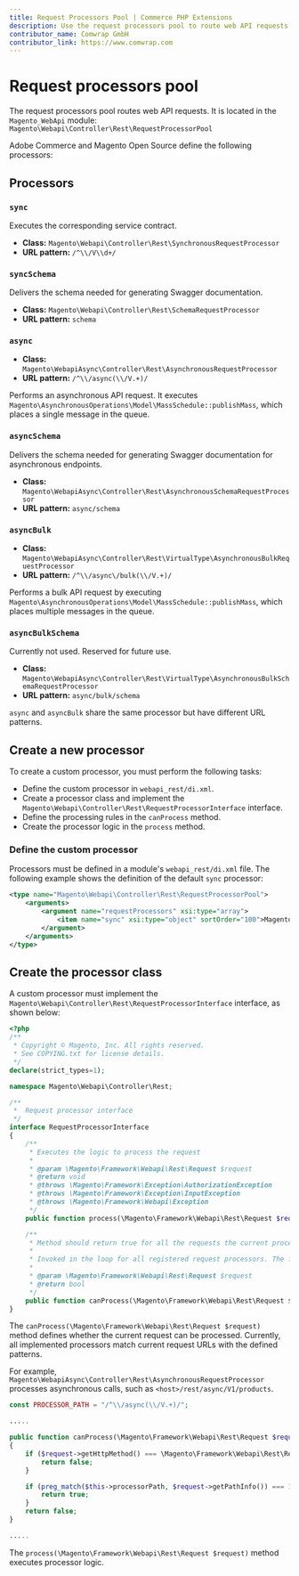 ```yaml
---
title: Request Processors Pool | Commerce PHP Extensions
description: Use the request processors pool to route web API requests in your Adobe Commerce and Magento Open Source extensions.
contributor_name: Comwrap GmbH
contributor_link: https://www.comwrap.com
---
```


# Request processors pool

The request processors pool routes web API requests. It is located in the `Magento_WebApi` module: `Magento\Webapi\Controller\Rest\RequestProcessorPool`

Adobe Commerce and Magento Open Source define the following processors:

## Processors

### `sync`

Executes the corresponding service contract.

-  **Class:** `Magento\Webapi\Controller\Rest\SynchronousRequestProcessor`
-  **URL pattern:** `/^\\/V\\d+/`

### `syncSchema`

Delivers the schema needed for generating Swagger documentation.

-  **Class:** `Magento\Webapi\Controller\Rest\SchemaRequestProcessor`
-  **URL pattern:** `schema`

### `async`

-  **Class:** `Magento\WebapiAsync\Controller\Rest\AsynchronousRequestProcessor`
-  **URL pattern:** `/^\\/async(\\/V.+)/`

Performs an asynchronous API request. It executes `Magento\AsynchronousOperations\Model\MassSchedule::publishMass`, which places a single message in the queue.

### `asyncSchema`

Delivers the schema needed for generating Swagger documentation for asynchronous endpoints.

-  **Class:** `Magento\WebapiAsync\Controller\Rest\AsynchronousSchemaRequestProcessor`
-  **URL pattern:** `async/schema`

### `asyncBulk`

-  **Class:** `Magento\WebapiAsync\Controller\Rest\VirtualType\AsynchronousBulkRequestProcessor`
-  **URL pattern:** `/^\\/async\/bulk(\\/V.+)/`

Performs a bulk API request by executing `Magento\AsynchronousOperations\Model\MassSchedule::publishMass`, which places multiple messages in the queue.

### `asyncBulkSchema`

Currently not used. Reserved for future use.

-  **Class:** `Magento\WebapiAsync\Controller\Rest\VirtualType\AsynchronousBulkSchemaRequestProcessor`
-  **URL pattern:** `async/bulk/schema`

<InlineAlert variant="info" slots="text"/>

`async` and `asyncBulk` share the same processor but have different URL patterns.

## Create a new processor

To create a custom processor, you must perform the following tasks:

*  Define the custom processor in `webapi_rest/di.xml`.
*  Create a processor class and implement the `Magento\Webapi\Controller\Rest\RequestProcessorInterface` interface.
*  Define the processing rules in the `canProcess` method.
*  Create the processor logic in the `process` method.

### Define the custom processor

Processors must be defined in a module's `webapi_rest/di.xml` file. The following example shows the definition of the default `sync` processor:

```xml
<type name="Magento\Webapi\Controller\Rest\RequestProcessorPool">
    <arguments>
        <argument name="requestProcessors" xsi:type="array">
            <item name="sync" xsi:type="object" sortOrder="100">Magento\Webapi\Controller\Rest\SynchronousRequestProcessor</item>
        </argument>
    </arguments>
</type>
```

## Create the processor class

A custom processor must implement the `Magento\Webapi\Controller\Rest\RequestProcessorInterface` interface, as shown below:

```php
<?php
/**
 * Copyright © Magento, Inc. All rights reserved.
 * See COPYING.txt for license details.
 */
declare(strict_types=1);

namespace Magento\Webapi\Controller\Rest;

/**
 *  Request processor interface
 */
interface RequestProcessorInterface
{
    /**
     * Executes the logic to process the request
     *
     * @param \Magento\Framework\Webapi\Rest\Request $request
     * @return void
     * @throws \Magento\Framework\Exception\AuthorizationException
     * @throws \Magento\Framework\Exception\InputException
     * @throws \Magento\Framework\Webapi\Exception
     */
    public function process(\Magento\Framework\Webapi\Rest\Request $request);

    /**
     * Method should return true for all the requests the current processor can process.
     *
     * Invoked in the loop for all registered request processors. The first one wins.
     *
     * @param \Magento\Framework\Webapi\Rest\Request $request
     * @return bool
     */
    public function canProcess(\Magento\Framework\Webapi\Rest\Request $request);
}
```

The `canProcess(\Magento\Framework\Webapi\Rest\Request $request)` method defines whether the current request can be processed. Currently, all implemented processors match current request URLs with the defined patterns.

For example, `Magento\WebapiAsync\Controller\Rest\AsynchronousRequestProcessor` processes asynchronous calls, such as `<host>/rest/async/V1/products`.

```php
const PROCESSOR_PATH = "/^\\/async(\\/V.+)/";

.....

public function canProcess(\Magento\Framework\Webapi\Rest\Request $request)
{
    if ($request->getHttpMethod() === \Magento\Framework\Webapi\Rest\Request::HTTP_METHOD_GET) {
        return false;
    }

    if (preg_match($this->processorPath, $request->getPathInfo()) === 1) {
        return true;
    }
    return false;
}

.....
```

The `process(\Magento\Framework\Webapi\Rest\Request $request)` method executes processor logic.
